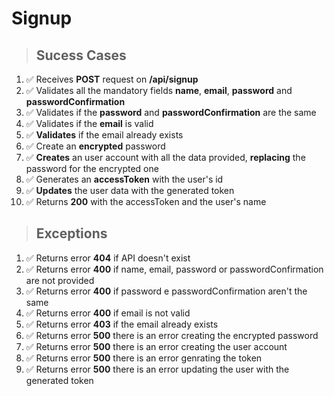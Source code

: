 # Signup

> ## Sucess Cases

1. ✅ Receives **POST** request on **/api/signup**
2. ✅ Validates all the mandatory fields **name**, **email**, **password** and **passwordConfirmation**
3. ✅ Validates if the **password** and **passwordConfirmation** are the same
4. ✅ Validates if the **email** is valid
5. ✅ **Validates** if the email already exists
6. ✅ Create an **encrypted** password
7. ✅ **Creates** an user account with all the data provided, **replacing** the password for the encrypted one
8. ✅ Generates an **accessToken** with the user's id
9. ✅ **Updates** the user data with the generated token
10. ✅ Returns **200** with the accessToken and the user's name

> ## Exceptions

1. ✅ Returns error **404** if API doesn't exist
2. ✅ Returns error **400** if name, email, password or passwordConfirmation are not provided
3. ✅ Returns error **400** if password e passwordConfirmation aren't the same
4. ✅ Returns error **400** if email is not valid
5. ✅ Returns error **403** if the email already exists
6. ✅ Returns error **500** there is an error creating the encrypted password
7. ✅ Returns error **500** there is an error creating the user account
8. ✅ Returns error **500** there is an error genrating the token
9. ✅ Returns error **500** there is an error updating the user with the generated token
